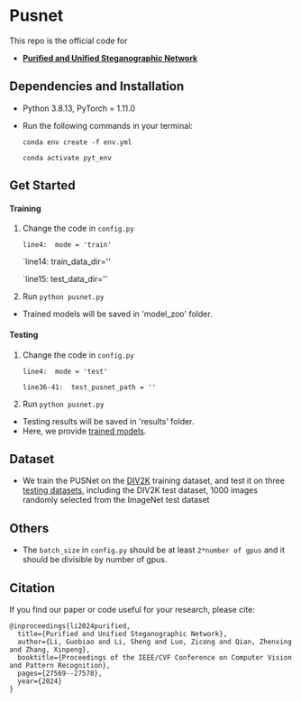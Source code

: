 # Pusnet

This repo is the official code for

* [**Purified and Unified Steganographic Network**]([https://arxiv.org/abs/2402.17210](https://openaccess.thecvf.com/content/CVPR2024/html/Li_Purified_and_Unified_Steganographic_Network_CVPR_2024_paper.html))
    
## Dependencies and Installation
- Python 3.8.13, PyTorch = 1.11.0
- Run the following commands in your terminal:

  `conda env create -f env.yml`

  `conda activate pyt_env`

## Get Started
#### Training
1. Change the code in `config.py`

    `line4:  mode = 'train' `

    `line14:  train_data_dir=''
   
    `line15:  test_data_dir=''
   
2. Run `python pusnet.py`

- Trained models will be saved in 'model_zoo' folder.

#### Testing
1. Change the code in `config.py`

    `line4:  mode = 'test' `
  
    `line36-41:  test_pusnet_path = '' `

2. Run `python pusnet.py`
  
- Testing results will be saved in 'results' folder.
- Here, we provide [trained models](https://drive.google.com/drive/folders/1lM9ED7uzWYeznXSWKg4mgf7Xc7wjjm8Q?usp=sharing).

## Dataset
- We train the PUSNet on the [DIV2K](https://opendatalab.com/DIV2K) training dataset, and test it on three [testing datasets](https://drive.google.com/file/d/1NYVWZXe0AjxdI5vuI2gF6_2hwoS1c4y7/view?usp=sharing), including the DIV2K test dataset, 1000 images randomly selected from the ImageNet test dataset
 
## Others
- The `batch_size` in `config.py` should be at least `2*number of gpus` and it should be divisible by number of gpus.


## Citation
If you find our paper or code useful for your research, please cite:
```
@inproceedings{li2024purified,
  title={Purified and Unified Steganographic Network},
  author={Li, Guobiao and Li, Sheng and Luo, Zicong and Qian, Zhenxing and Zhang, Xinpeng},
  booktitle={Proceedings of the IEEE/CVF Conference on Computer Vision and Pattern Recognition},
  pages={27569--27578},
  year={2024}
}
```
